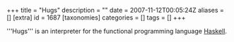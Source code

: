 +++
title = "Hugs"
description = ""
date = 2007-11-12T00:05:24Z
aliases = []
[extra]
id = 1687
[taxonomies]
categories = []
tags = []
+++

'''Hugs''' is an interpreter for the functional programming language [Haskell](https://rosettacode.org/wiki/Haskell).
